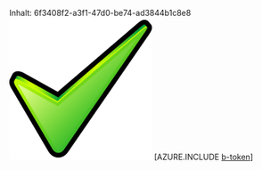 Inhalt: 6f3408f2-a3f1-47d0-be74-ad3844b1c8e8![Bild](c0aaeab9-c272-464b-913b-d9bf8f0585a8.png)
[AZURE.INCLUDE [b-token](85d696b9-25ea-4766-97ed-df73ec971705.md)]
